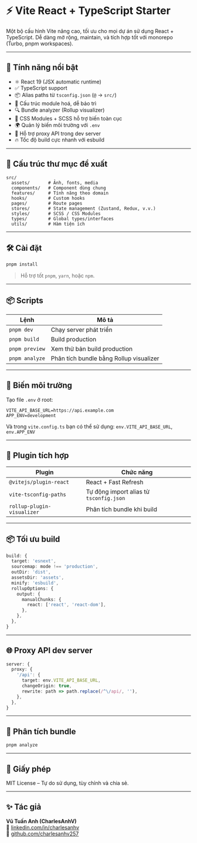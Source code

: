 # ⚡ Vite React + TypeScript Starter

Một bộ cấu hình Vite nâng cao, tối ưu cho mọi dự án sử dụng React + TypeScript. Dễ dàng mở rộng, maintain, và tích hợp tốt với monorepo (Turbo, pnpm workspaces).

---

## 🚀 Tính năng nổi bật

- ⚛️ React 19 (JSX automatic runtime)
- ✅ TypeScript support
- 📦 Alias paths từ `tsconfig.json` (`@` → `src/`)
- 🧱 Cấu trúc module hoá, dễ bảo trì
- 🔍 Bundle analyzer (Rollup visualizer)
- 🧠 CSS Modules + SCSS hỗ trợ biến toàn cục
- 🌍 Quản lý biến môi trường với `.env`
- 🧩 Hỗ trợ proxy API trong dev server
- 🔥 Tốc độ build cực nhanh với esbuild

---

## 📁 Cấu trúc thư mục đề xuất

```
src/
  assets/       # Ảnh, fonts, media
  components/   # Component dùng chung
  features/     # Tính năng theo domain
  hooks/        # Custom hooks
  pages/        # Route pages
  stores/       # State management (Zustand, Redux, v.v.)
  styles/       # SCSS / CSS Modules
  types/        # Global types/interfaces
  utils/        # Hàm tiện ích
```

---

## 🛠️ Cài đặt

```bash
pnpm install
```

> Hỗ trợ tốt `pnpm`, `yarn`, hoặc `npm`.

---

## 📦 Scripts

| Lệnh            | Mô tả                                  |
|------------------|------------------------------------------|
| `pnpm dev`       | Chạy server phát triển                  |
| `pnpm build`     | Build production                        |
| `pnpm preview`   | Xem thử bản build production            |
| `pnpm analyze`   | Phân tích bundle bằng Rollup visualizer |

---

## 🔐 Biến môi trường

Tạo file `.env` ở root:

```
VITE_API_BASE_URL=https://api.example.com
APP_ENV=development
```

Và trong `vite.config.ts` bạn có thể sử dụng: `env.VITE_API_BASE_URL`, `env.APP_ENV`

---

## 🔧 Plugin tích hợp

| Plugin                     | Chức năng                                               |
|----------------------------|----------------------------------------------------------|
| `@vitejs/plugin-react`     | React + Fast Refresh                                    |
| `vite-tsconfig-paths`      | Tự động import alias từ `tsconfig.json`                |
| `rollup-plugin-visualizer` | Phân tích bundle khi build                              |

---

## 📦 Tối ưu build

```ts
build: {
  target: 'esnext',
  sourcemap: mode !== 'production',
  outDir: 'dist',
  assetsDir: 'assets',
  minify: 'esbuild',
  rollupOptions: {
    output: {
      manualChunks: {
        react: ['react', 'react-dom'],
      },
    },
  },
}
```

---

## 🌐 Proxy API dev server

```ts
server: {
  proxy: {
    '/api': {
      target: env.VITE_API_BASE_URL,
      changeOrigin: true,
      rewrite: path => path.replace(/^\/api/, ''),
    },
  },
}
```

---

## 🔎 Phân tích bundle

```bash
pnpm analyze
```

---

## 📜 Giấy phép

MIT License – Tự do sử dụng, tùy chỉnh và chia sẻ.

---

## ✨ Tác giả

**Vũ Tuấn Anh (CharlesAnhV)**  
🔗 [linkedin.com/in/charlesanhv](https://linkedin.com/in/charlesanhv)  
📁 [github.com/charlesanhv257](https://github.com/charlesanhv257)
